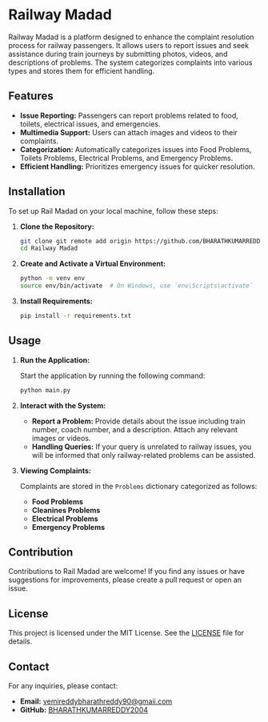 # Railway Madad

Railway Madad is a platform designed to enhance the complaint resolution process for railway passengers. It allows users to report issues and seek assistance during train journeys by submitting photos, videos, and descriptions of problems. The system categorizes complaints into various types and stores them for efficient handling.

## Features

- **Issue Reporting:** Passengers can report problems related to food, toilets, electrical issues, and emergencies.
- **Multimedia Support:** Users can attach images and videos to their complaints.
- **Categorization:** Automatically categorizes issues into Food Problems, Toilets Problems, Electrical Problems, and Emergency Problems.
- **Efficient Handling:** Prioritizes emergency issues for quicker resolution.

## Installation

To set up Rail Madad on your local machine, follow these steps:

1. **Clone the Repository:**

   ```bash
   git clone git remote add origin https://github.com/BHARATHKUMARREDDY2004/Railway-Madad.git
   cd Railway Madad
   ```

2. **Create and Activate a Virtual Environment:**

   ```bash
   python -m venv env
   source env/bin/activate  # On Windows, use `env\Scripts\activate`
   ```

3. **Install Requirements:**

   ```bash
   pip install -r requirements.txt
   ```

## Usage

1. **Run the Application:**

   Start the application by running the following command:

   ```bash
   python main.py
   ```

2. **Interact with the System:**

   - **Report a Problem:** Provide details about the issue including train number, coach number, and a description. Attach any relevant images or videos.
   - **Handling Queries:** If your query is unrelated to railway issues, you will be informed that only railway-related problems can be assisted.

3. **Viewing Complaints:**

   Complaints are stored in the `Problems` dictionary categorized as follows:

   - **Food Problems**
   - **Cleanines Problems**
   - **Electrical Problems**
   - **Emergency Problems**

## Contribution

Contributions to Rail Madad are welcome! If you find any issues or have suggestions for improvements, please create a pull request or open an issue.

## License

This project is licensed under the MIT License. See the [LICENSE](LICENSE) file for details.

## Contact

For any inquiries, please contact:

- **Email:** vemireddybharathreddy90@gmaii.com
- **GitHub:** [BHARATHKUMARREDDY2004](https://github.com/BHARATHKUMARREDDY2004)
